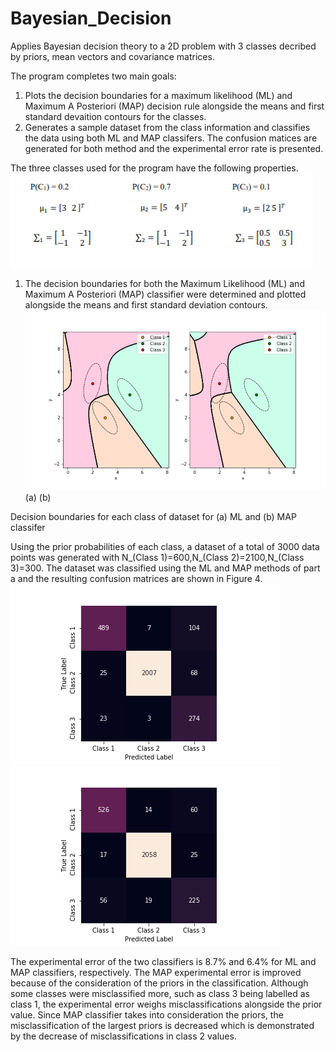 # Bayesian_Decision
Applies Bayesian decision  theory to a 2D problem with 3 classes decribed by priors, mean vectors and covariance matrices. 

The program completes two main goals:
  1) Plots the decision boundaries for a maximum likelihood (ML) and Maximum A Posteriori (MAP) decision rule alongside the means and first standard devaition contours for the classes.
  2) Generates a sample dataset from the class information and classifies the data using both ML and MAP classifers. The confusion matices are generated for both method and the experimental error rate is presented. 
  
The three classes used for the program have the following properties.
![](Figures/Capture.PNG)

1) The decision boundaries for both the Maximum Likelihood (ML) and Maximum A Posteriori (MAP) classifier were determined and plotted alongside the means and first standard deviation contours.
![](Figures/Q2parta_NEW1.png)  
(a) (b)  <p align="center">

Decision boundaries for each class of dataset for (a) ML and (b) MAP classifer

Using the prior probabilities of each class, a dataset of a total of 3000 data points was generated with N_(Class 1)=600,N_(Class 2)=2100,N_(Class 3)=300. The dataset was classified using the ML and MAP methods of part a and the resulting confusion matrices are shown in Figure 4.
![](Figures/heatmap_1.png)    ![](Figures/heatmap_2.png)

The experimental error of the two classifiers is 8.7% and 6.4% for ML and MAP classifiers, respectively. The MAP experimental error is improved because of the consideration of the priors in the classification. Although some classes were misclassified more, such as class 3 being labelled as class 1, the experimental error weighs misclassifications alongside the prior value. Since MAP classifier takes into consideration the priors, the misclassification of the largest priors is decreased which is demonstrated by the decrease of misclassifications in class 2 values. 
